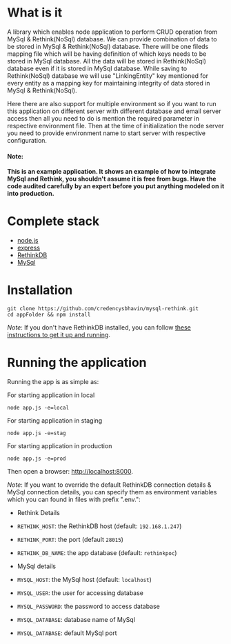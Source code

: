 # What is it #

A library which enables node application to perform CRUD operation from MySql &amp; Rethink(NoSql) database.
We can provide combination of data to be stored in MySql & Rethink(NoSql) database. There will be one fileds mapping file which will
be having definition of which keys needs to be stored in MySql database. All the data will be stored in  Rethink(NoSql) database
even if it is stored in MySql database. While saving to Rethink(NoSql) database we will use "LinkingEntity" key mentioned for every entity
as a mapping key for maintaining integrity of data stored in MySql & Rethink(NoSql).

Here there are also support for multiple environment so if you want to run this application on different server with different database and 
email server access then all you need to do is mention the required parameter in respective environment file. Then at the time of initialization the
node server you need to provide environment name to start server with respective configuration. 

<div><strong><h4>Note:</h4> This is an example application. It shows an example of how to integrate MySql and Rethink, you shouldn't assume it is free from bugs. Have the code audited carefully by an expert before you put anything modeled on it into production.</strong></div>


# Complete stack #

* [node.js](http://nodejs.org)
* [express](http://expressjs.com)
* [RethinkDB](http://www.rethinkdb.com/)
* [MySql](https://www.mysql.com/)

# Installation #

```
git clone https://github.com/credencysbhavin/mysql-rethink.git
cd appFolder && npm install
```

_Note_: If you don't have RethinkDB installed, you can follow [these instructions to get it up and running](http://www.rethinkdb.com/docs/install/). 


# Running the application #

Running the app is as simple as:

For starting application in local

```
node app.js -e=local
```

For starting application in staging

```
node app.js -e=stag
```

For starting application in production

```
node app.js -e=prod
```

Then open a browser: <http://localhost:8000>.

_Note_: If you want to override the default RethinkDB connection details & MySql connection details, you can
specify them as environment variables which you can found in files with prefix ".env.<env>":

* Rethink Details
* `RETHINK_HOST`: the RethinkDB host (default: `192.168.1.247`)
* `RETHINK_PORT`: the port (default `28015`)
* `RETHINK_DB_NAME`: the app database (default: `rethinkpoc`)

* MySql details
* `MYSQL_HOST`: the MySql host (default: `localhost`)
* `MYSQL_USER`: the user for accessing database
* `MYSQL_PASSWORD`: the password to access database
* `MYSQL_DATABASE`: database name of  MySql
* `MYSQL_DATABASE`: default MySql port

